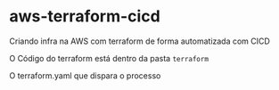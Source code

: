 # aws-terraform-cicd

Criando infra na AWS com terraform de forma automatizada com CICD

O Código do terraform está dentro da pasta `terraform`

O terraform.yaml que dispara o processo
